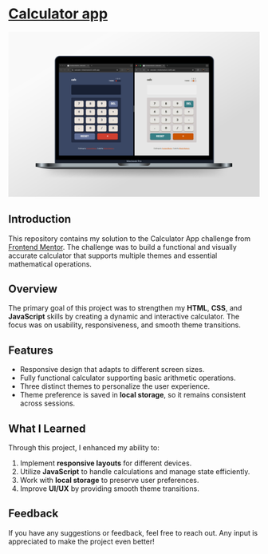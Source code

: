 # [Calculator app](https://calculator-mihailomarkovic.netlify.app/)

![Design preview for the Calculator app coding challenge](/design/readme-img.png)

## Introduction

This repository contains my solution to the Calculator App challenge from [Frontend Mentor](https://www.frontendmentor.io/challenges/calculator-app-9lteq5N29). The challenge was to build a functional and visually accurate calculator that supports multiple themes and essential mathematical operations.

## Overview

The primary goal of this project was to strengthen my **HTML**, **CSS**, and **JavaScript** skills by creating a dynamic and interactive calculator. The focus was on usability, responsiveness, and smooth theme transitions.

## Features

- Responsive design that adapts to different screen sizes.
- Fully functional calculator supporting basic arithmetic operations.
- Three distinct themes to personalize the user experience.
- Theme preference is saved in **local storage**, so it remains consistent across sessions.

## What I Learned

Through this project, I enhanced my ability to:

1. Implement **responsive layouts** for different devices.
2. Utilize **JavaScript** to handle calculations and manage state efficiently.
3. Work with **local storage** to preserve user preferences.
4. Improve **UI/UX** by providing smooth theme transitions.

## Feedback

If you have any suggestions or feedback, feel free to reach out. Any input is appreciated to make the project even better!
